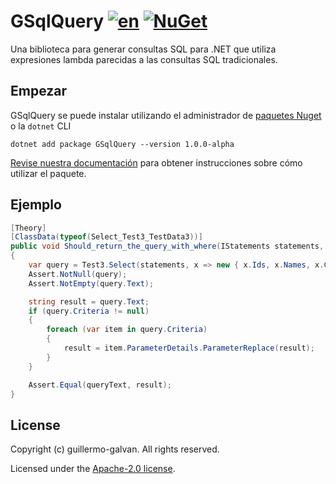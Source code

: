 # GSqlQuery [![en](https://img.shields.io/badge/lang-en-red.svg)](./README.md) [![NuGet](https://img.shields.io/nuget/v/GSqlQuery.svg)](https://www.nuget.org/packages/GSqlQuery)

Una biblioteca para generar consultas SQL para .NET que utiliza expresiones lambda parecidas a las consultas SQL tradicionales.

## Empezar

GSqlQuery se puede instalar utilizando el administrador de [paquetes Nuget](https://www.nuget.org/packages/GSqlQuery) o la `dotnet` CLI

```shell
dotnet add package GSqlQuery --version 1.0.0-alpha
```

[Revise nuestra documentación](./docs/GSqlQuery/es/index.md) para obtener instrucciones sobre cómo utilizar el paquete.

## Ejemplo

```csharp
[Theory]
[ClassData(typeof(Select_Test3_TestData3))]
public void Should_return_the_query_with_where(IStatements statements, string queryText)
{
    var query = Test3.Select(statements, x => new { x.Ids, x.Names, x.Creates }).Where().Equal(x => x.IsTests, true).AndEqual(x => x.Ids, 12).Build();
    Assert.NotNull(query);
    Assert.NotEmpty(query.Text);

    string result = query.Text;
    if (query.Criteria != null)
    {
        foreach (var item in query.Criteria)
        {
            result = item.ParameterDetails.ParameterReplace(result);
        }
    }

    Assert.Equal(queryText, result);
}
```

## License
Copyright (c) guillermo-galvan. All rights reserved.

Licensed under the [Apache-2.0 license](./LICENSE).